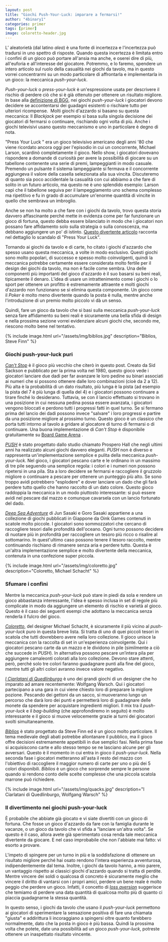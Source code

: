 ```yaml
---
layout: post
title: "Giochi Push-Your-Luck: imparare a fermarsi!"
author: "4binary1"
categories: primer
tags: [primer]
image: coloretto-header.jpg
---
```

L’ aleatorietà (dal latino *alea*) è una fonte di incertezza e l'incertezza può tradursi in uno spettro di risposte. Quando questa incertezza è limitata entro i confini di un gioco può portare all'ansia ma anche, e oserei dire di più, all'euforia e all'interesse del giocatore. Potremmo, e lo faremo, spendere un intero articolo sul ruolo della casualità nei giochi da tavolo, ma in questo vorrei concentrarmi su un modo particolare di affrontarla e implementarla in un gioco: la meccanica *push-your-luck*.

*Push-your-luck* o *press-your-luck* è un'espressione usata per descrivere il rischio di perdere ciò che si è già ottenuto per ottenere un risultato migliore. In base alla [definizione di BGG](https://boardgamegeek.com/boardgamemechanic/2661/push-your-luck), nei giochi *push-your-luck* i giocatori devono decidere se accontentarsi dei guadagni esistenti o rischiare tutto per ulteriori ricompense.  Molti giochi d'azzardo si basano su questa meccanica: Il *Blackjack* per esempio si basa sulla singola decisione dei giocatori di fermarsi o continuare, rischiando ogni volta di più. Anche i giochi televisivi usano questo meccanismo e uno in particolare è degno di nota.

"Press Your Luck " era un gioco televisivo americano degli anni '80 che viene ricordato ancora oggi per l'episodio in cui un concorrente, Michael Larson, scardinò completamente il gioco. Nello show, i giocatori dovevano rispondere a domande di curiosità per avere la possibilità di giocare su un tabellone contenente una serie di premi, lampeggianti in modo casuale. Premendo un pulsante il sistema lampeggiante si fermava e il concorrente aggiungeva il valore della casella selezionata alla sua vincita. Discuteremo di quanto sia poco accidentale la casualità con cui abbiamo a che fare di solito in un futuro articolo, ma questo ne è uno splendido esempio: Larson capì che il tabellone seguiva per il lampeggiamento uno schema complesso ma ripetitivo e fu in grado di accumulare un'enorme quantità di vincite in quello che sembrava un imbroglio.

Anche se non ha molto a che fare con i giochi da tavolo, trovo questa storia davvero affascinante perché mette in evidenza come per far funzionare un gioco di fortuna, questo debba essere bilanciato in modo che i giocatori non possano fare affidamento solo sulla strategia o sulla conoscenza, ma debbano aggiungere un po' di istinto. [Questo divertente articolo](https://ultimateclassicrock.com/michael-larson-press-your-luck/) racconta nel dettaglio lo scandalo di "Press Your Luck".

Tornando ai giochi da tavolo e di carte, ho citato i giochi d'azzardo che spesso usano questa meccanica, a volte in modo esclusivo. Questi giochi sono molto popolari, di successo e spesso molto coinvolgenti, quindi la meccanica potrebbe certamente essere considerata molto fertile per il design dei giochi da tavolo, ma non è facile come sembra. Una delle componenti più importanti del gioco d'azzardo è il suo basarsi su beni reali, tipicamente il denaro. L’idea di usare un intrattenimento come i giochi o lo sport per ottenere un profitto è estremamente attraente e molti giochi d'azzardo non funzionano se si elimina questa componente. Un gioco come il *Poker* è molto meno divertente quando la posta è nulla, mentre anche l'introduzione di un premio molto piccolo vi dà un senso.

Quindi, fare un gioco da tavolo che si basi sulla meccanica *push-your-luck* senza fare affidamento su beni reali è sicuramente una bella sfida di design e nella prossima sezione vorrei evidenziare alcuni giochi che, secondo me, riescono molto bene nel tentativo.

{% include image.html url="/assets/img/biblios.jpg" description="Biblios, Steve Finn" %}

### Giochi push-your-luck puri

[*Can't Stop*](https://boardgamegeek.com/boardgame/41/cant-stop)  è il gioco più vecchio che citerò in questo post. Creato da Sid Sackson e pubblicato per la prima volta nel 1980, questo gioco vede i giocatori lanciare due dadi per far avanzare le loro pedine su binari associati ai numeri che si possono ottenere dalle loro combinazioni (cioè da 2 a 12). Più alta è la probabilità di un dato risultato, più lunga è la pista (ad esempio la pista del 7 è più lunga di quella del 4) e i giocatori possono continuare a tirare finché lo desiderano. Tuttavia, se con il lancio effettuato si trovano in una posizione in cui nessuna pedina possa essere avanzata, i giocatori vengono bloccati e perdono tutti i progressi fatti in quel turno. Se si fermano prima del lancio dei dadi possono invece "salvare" i loro progressi e partire da una posizione migliore al prossimo turno. Questo gioco è un classico che porta tutti intorno al tavolo a gridare al giocatore di turno di fermarsi o di continuare. Una buona implementazione di *Can't Stop* è disponibile gratuitamente su [Board Game Arena](https://en.boardgamearena.com/gamepanel?game=cantstop) .

[*PUSH*](https://boardgamegeek.com/boardgame/265256/push) è stato progettato dallo studio chiamato Prospero Hall che negli ultimi anni ha realizzato alcuni giochi davvero eleganti. *PUSH* non è diverso e rappresenta un'implementazione semplice e pulita della meccanica *push-your-luck*. Nel gioco, i giocatori pescano carte e le ordinano in un massimo di tre pile seguendo una semplice regola: i colori e i numeri non possono ripetersi in una pila. Sta a loro decidere se fermarsi e raccogliere il gruzzolo migliore o continuare a pescare per ottenere un punteggio più alto. Se sono troppo avidi potrebbero "esplodere" e dover lanciare un dado che gli farà perdere tutto quello che hanno raccolto di un dato colore. Questo gioco raddoppia la meccanica in un modo piuttosto interessante: si può essere avidi nel pescare dal mazzo e comunque cavarsela con un lancio fortunato del dado.

[*Deep Sea Adventure*](https://boardgamegeek.com/boardgame/169654/deep-sea-adventure) di Jun Sasaki e Goro Sasaki appartiene a una collezione di giochi pubblicati in Giappone da Oink Games contenuti in scatole molto piccole. I giocatori sono sommozzatori che cercano di raccogliere tesori dalle profondità dell'oceano. Ogni turno possono decidere di nuotare più in profondità per raccogliere un tesoro più ricco o risalire al sottomarino. In quest'ultimo caso possono tenere il tesoro raccolto, mentre continuando rischiano di rimanere senza aria e perdere tutto. Questa è un'altra implementazione semplice e molto divertente della meccanica, contenuta in una confezione super piccola.

{% include image.html url="/assets/img/coloretto.jpg" description="Coloretto, Michael Schacht" %}

### Sfumare i confini

Mentre la meccanica *push-your-luck* può stare in piedi da sola e rendere un gioco abbastanza interessante, l'idea è spesso inclusa in set di regole più complicate in modo da aggiungere un elemento di rischio e varietà al gioco. Questo è il caso dei seguenti esempi che adottano la meccanica senza renderla il fulcro del gioco.

[*Coloretto*](https://boardgamegeek.com/boardgame/5782/coloretto), del designer Michael Schacht, è sicuramente il più vicino al *push-your-luck* puro in questa breve lista. Si tratta di uno di quei piccoli tesori in scatola che tutti dovrebbero avere nella loro collezione. Il gioco unisce la meccanica con la raccolta di set in un'esperienza coinvolgente. Qui i giocatori pescano carte da un mazzo e le dividono in pile (similmente a ciò che succede in *PUSH*). In alternativa possono pescare un’intera pila per aggiungere camaleonti colorati alla loro collezione. Devono stare attenti, però, perché solo tre colori faranno guadagnare punti alla fine del gioco, mentre tutti gli altri colori avranno invece valore negativo.

[*I Ciarlatani di Quedlinburgo*](https://boardgamegeek.com/boardgame/244521/quacks-quedlinburg) è uno dei grandi giochi di un designer che ho imparato ad amare recentemente: Wolfgang Warsch. Qui i giocatori partecipano a una gara in cui viene chiesto loro di preparare la migliore pozione. Pescando dei gettoni da un sacco, si muoveranno lungo un percorso che darà loro dei punti e permetterà loro di guadagnare delle monete da spendere per acquistare ingredienti migliori. Il mix tra il *push-your-luck* e il *bag-building* (che approfondiremo in seguito) è molto interessante e il gioco si muove velocemente grazie ai turni dei giocatori svolti simultaneamente.

[*Biblios*](https://boardgamegeek.com/boardgame/34219/biblios) è stato progettato da Steve Finn ed è un gioco molto particolare. Il tema medievale degli abati potrebbe allontanare il pubblico, ma il gioco offre decisioni estremamente appetibili in due semplici fasi. Nella prima fase si acquisiscono carte e allo stesso tempo se ne lasciano alcune per gli avversari. Questo è il momento in cui entra in gioco il *push-your-luck*. Nella seconda fase i giocatori metteranno all'asta il resto del mazzo con l'obiettivo di raccogliere il maggior numero di carte per uno o più dei 5 colori disponibili. *Biblios* è un gioco che sorprende sempre le persone quando si rendono conto delle scelte complesse che una piccola scatola marrone può richiedere.

{% include image.html url="/assets/img/quacks.jpg" description="I Ciarlatani di Quedlinburgo, Wolfgang Warsch" %}

### Il divertimento nei giochi push-your-luck

È probabile che abbiate già giocato e vi siate divertiti con un gioco di fortuna. Che fosse un gioco d'azzardo da fare con la famiglia durante le vacanze, o un gioco da tavolo che vi sfida a "lanciare un'altra volta". Se questo è il caso, allora avete già sperimentato cosa renda tale meccanica divertente da giocare. E nel caso improbabile che non l'abbiate mai fatto: vi esorto a provare.

L'impeto di spingere per un turno in più e la soddisfazione di ottenere un risultato migliore perché hai osato rendono l'intera esperienza avventurosa, indipendentemente dal tema. Inoltre, i giochi da tavolo hanno, a mio parere, un vantaggio rispetto ai classici giochi d'azzardo quando si tratta di perdite. Mentre vincere dei soldi o qualcosa di concreto è sicuramente meglio che vincere il diritto di vantarsi con i propri amici, perdere un bene reale è molto peggio che perdere un gioco. Infatti, il concetto di  [*loss aversion*](https://en.wikipedia.org/wiki/Loss_aversion) suggerisce che temiamo di perdere una data quantità di qualcosa molto più di quanto ci piaccia guadagnarne la stessa quantità.

In questo senso, i giochi da tavolo che usano il *push-your-luck* permettono ai giocatori di sperimentare la sensazione positiva di fare una chiamata "giusta" e addirittura li incoraggiano a spingersi oltre quanto farebbero normalmente, dato che la posta in gioco è più bassa. Quindi la prossima volta che potete, date una possibilità ad un gioco *push-your-luck*, potreste ottenere un inaspettato risultato vincente.
